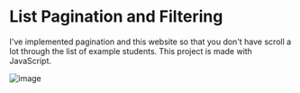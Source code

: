 # List Pagination and Filtering
I've implemented pagination and this website so that you don't have scroll a lot through the list of example students. This project is made with JavaScript.

![image](https://user-images.githubusercontent.com/34915099/172851353-94fc9281-d8de-4b52-a556-0f2b9615b089.png)

